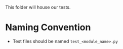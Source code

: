 This folder will house our tests.

# Naming Convention
- Test files should be named `test_<module_name>.py`